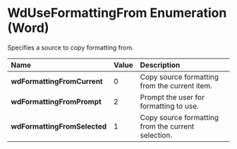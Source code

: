 
# WdUseFormattingFrom Enumeration (Word)

Specifies a source to copy formatting from.



|**Name**|**Value**|**Description**|
|:-----|:-----|:-----|
| **wdFormattingFromCurrent**|0|Copy source formatting from the current item.|
| **wdFormattingFromPrompt**|2|Prompt the user for formatting to use.|
| **wdFormattingFromSelected**|1|Copy source formatting from the current selection.|
